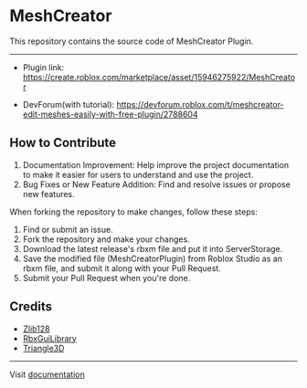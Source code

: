 # MeshCreator
This repository contains the source code of MeshCreator Plugin.

---
- Plugin link: https://create.roblox.com/marketplace/asset/15946275922/MeshCreator

- DevForum(with tutorial): https://devforum.roblox.com/t/meshcreator-edit-meshes-easily-with-free-plugin/2788604

## How to Contribute

1. Documentation Improvement: Help improve the project documentation to make it easier for users to understand and use the project.
2. Bug Fixes or New Feature Addition: Find and resolve issues or propose new features.

When forking the repository to make changes, follow these steps:

1. Find or submit an issue.
2. Fork the repository and make your changes.
3. Download the latest release's rbxm file and put it into ServerStorage.
4. Save the modified file (MeshCreatorPlugin) from Roblox Studio as an rbxm file, and submit it along with your Pull Request.
5. Submit your Pull Request when you're done.

## Credits
- [Zlib128](https://github.com/jiwonz/zlib128.luau)
- [RbxGuiLibrary](https://devforum.roblox.com/t/gui-components-library/719287)
- [Triangle3D](https://devforum.roblox.com/t/3d-triangle-from-3-points-tutorial/1251867)

---
Visit [documentation](name-hw.github.io/MeshCreator/)
